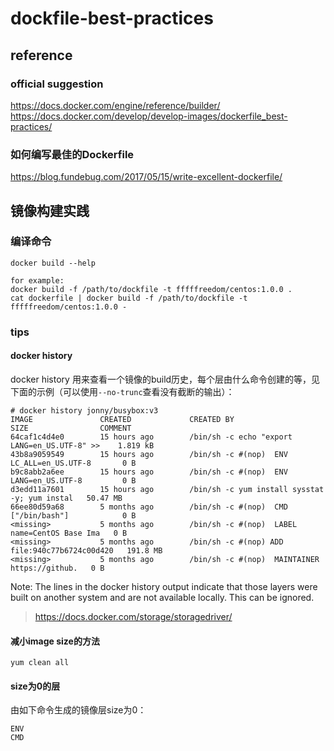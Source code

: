 # dockfile-best-practices

## reference

### official suggestion
https://docs.docker.com/engine/reference/builder/  
https://docs.docker.com/develop/develop-images/dockerfile_best-practices/

### 如何编写最佳的Dockerfile
https://blog.fundebug.com/2017/05/15/write-excellent-dockerfile/

## 镜像构建实践

### 编译命令
```
docker build --help

for example:
docker build -f /path/to/dockfile -t fffffreedom/centos:1.0.0 .
cat dockerfile | docker build -f /path/to/dockfile -t fffffreedom/centos:1.0.0 -
```

### tips

#### docker history

docker history 用来查看一个镜像的build历史，每个层由什么命令创建的等，见下面的示例（可以使用`--no-trunc`查看没有截断的输出）：

```
# docker history jonny/busybox:v3
IMAGE               CREATED             CREATED BY                                      SIZE                COMMENT
64caf1c4d4e0        15 hours ago        /bin/sh -c echo "export LANG=en_US.UTF-8" >>    1.819 kB            
43b8a9059549        15 hours ago        /bin/sh -c #(nop)  ENV LC_ALL=en_US.UTF-8       0 B                 
b9c8abb2a6ee        15 hours ago        /bin/sh -c #(nop)  ENV LANG=en_US.UTF-8         0 B                 
d3edd11a7601        15 hours ago        /bin/sh -c yum install sysstat -y; yum instal   50.47 MB            
66ee80d59a68        5 months ago        /bin/sh -c #(nop)  CMD ["/bin/bash"]            0 B                 
<missing>           5 months ago        /bin/sh -c #(nop)  LABEL name=CentOS Base Ima   0 B                 
<missing>           5 months ago        /bin/sh -c #(nop) ADD file:940c77b6724c00d420   191.8 MB            
<missing>           5 months ago        /bin/sh -c #(nop)  MAINTAINER https://github.   0 B 
```

Note: The <missing> lines in the docker history output indicate that those layers were built on another system and are not available locally. This can be ignored.  
> https://docs.docker.com/storage/storagedriver/

#### 减小image size的方法

```
yum clean all
```

#### size为0的层

由如下命令生成的镜像层size为0：  
```
ENV
CMD
```
